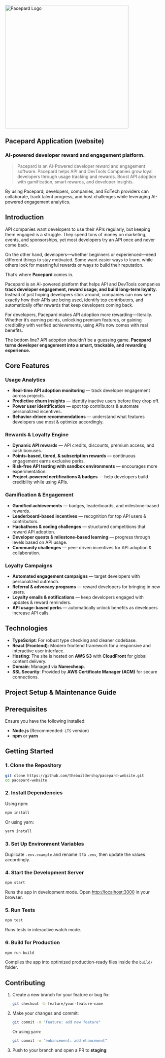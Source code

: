 
<img src="/blocks/pacepard.svg" alt="Pacepard Logo" width="400">

## Pacepard Application (website)

### AI-powered developer reward and engagement platform.

> Pacepard is an AI-Powered developer reward and engagement software. Pacepard helps API and DevTools Companies grow loyal developers through usage tracking and rewards. Boost API adoption with gamification, smart rewards, and developer insights.

By using Pacepard, developers, companies, and EdTech providers can collaborate, track talent progress, and host challenges while leveraging AI-powered engagement analytics.

## Introduction

API companies want developers to use their APIs regularly, but keeping them engaged is a struggle. They spend tons of money on marketing, events, and sponsorships, yet most developers try an API once and never come back.  

On the other hand, developers—whether beginners or experienced—need different things to stay motivated. Some want easier ways to learn, while others look for meaningful rewards or ways to build their reputation.  

That’s where **Pacepard** comes in.  

Pacepard is an AI-powered platform that helps API and DevTools companies **track developer engagement, reward usage, and build long-term loyalty**. Instead of just hoping developers stick around, companies can now see exactly how their APIs are being used, identify top contributors, and automatically offer rewards that keep developers coming back.  

For developers, Pacepard makes API adoption more rewarding—literally. Whether it’s earning points, unlocking premium features, or gaining credibility with verified achievements, using APIs now comes with real benefits.  

The bottom line? API adoption shouldn’t be a guessing game. **Pacepard turns developer engagement into a smart, trackable, and rewarding experience.**


## Core Features

### Usage Analytics

- **Real-time API adoption monitoring** — track developer engagement across projects.  
- **Predictive churn insights** — identify inactive users before they drop off.  
- **Power user identification** — spot top contributors & automate personalized incentives.  
- **Behavior-driven recommendations** — understand what features developers use most & optimize accordingly.  

### Rewards & Loyalty Engine

- **Dynamic API rewards** — API credits, discounts, premium access, and cash bonuses.  
- **Points-based, tiered, & subscription rewards** — continuous engagement earns exclusive perks.  
- **Risk-free API testing with sandbox environments** — encourages more experimentation.  
- **Project-powered certifications & badges** — help developers build credibility while using APIs.  

### Gamification & Engagement

- **Gamified achievements** — badges, leaderboards, and milestone-based rewards.  
- **Leaderboard-based incentives** — recognition for top API users & contributors.  
- **Hackathons & coding challenges** — structured competitions that reward API adoption.  
- **Developer quests & milestone-based learning** — progress through levels based on API usage.  
- **Community challenges** — peer-driven incentives for API adoption & collaboration.  

### Loyalty Campaigns

- **Automated engagement campaigns** — target developers with personalized outreach.  
- **Referral & advocacy programs** — reward developers for bringing in new users.  
- **Loyalty emails & notifications** — keep developers engaged with updates & reward reminders.  
- **API usage-based perks** — automatically unlock benefits as developers increase API calls.  


## Technologies

- **TypeScript**: For robust type checking and cleaner codebase.
- **React (Frontend)**: Modern frontend framework for a responsive and interactive user interface.
- **Hosting**: The site is hosted on **AWS S3** with **CloudFront** for global content delivery.  
- **Domain**: Managed via **Namecheap**.  
- **SSL Security**: Provided by **AWS Certificate Manager (ACM)** for secure connections.  


## Project Setup & Maintenance Guide

## Prerequisites  
Ensure you have the following installed:  
- **Node.js** (Recommended: `LTS` version)  
- **npm** or **yarn**  

## Getting Started  

### 1. Clone the Repository  
```sh
git clone https://github.com/thebuildershq/pacepard-website.git
cd pacepard-website
```

### 2. Install Dependencies  
Using npm:  
```sh
npm install
```
Or using yarn:  
```sh
yarn install
```

### 3. Set Up Environment Variables  
Duplicate `.env.example` and rename it to `.env`, then update the values accordingly.  

### 4. Start the Development Server  
```sh
npm start
```
Runs the app in development mode. Open [http://localhost:3000](http://localhost:3000) in your browser.  

### 5. Run Tests  
```sh
npm test
```
Runs tests in interactive watch mode.  

### 6. Build for Production  
```sh
npm run build
```
Compiles the app into optimized production-ready files inside the `build/` folder.  

 
## Contributing  
1. Create a new branch for your feature or bug fix:  
   ```sh
   git checkout -b feature/your-feature-name
   ```
2. Make your changes and commit:  
   ```sh
   git commit -m "feature: add new feature"
   ```
   Or using yarn:  
    ```sh
    git commit -m "enhancement: add ehancement"
    ```
3. Push to your branch and open a PR to **staging**